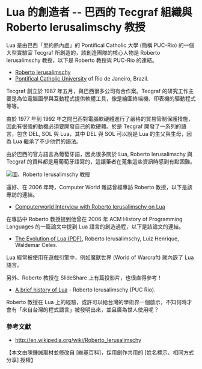 # Lua 的創造者 -- 巴西的 Tecgraf 組織與 Roberto Ierusalimschy 教授

Lua 是由巴西「里約熱內盧」的 Pontifical Catholic 大學 (簡稱 PUC-Rio) 的一個大型實驗室 Tecgraf 所創造的，該創造團隊的核心人物是 Roberto Ierusalimschy 教授，以下是 Roberto 教授與 PUC-Rio 的連結。

* [Roberto Ierusalimschy](http://www.inf.puc-rio.br/~roberto/)
* [Pontifical Catholic University](http://www.puc-rio.br/english/) of Rio de Janeiro, Brazil.

Tecgraf 創立於 1987 年五月，與巴西很多公司有合作案。Tecgraf 的研究工作主要是為位電腦圖學與互動程式提供軟體工具，像是繪圖終端機、印表機的驅動程式等等。

由於 1977 年到 1992 年之間巴西對電腦軟硬體進行了嚴格的貿易管制保護措施，因此有很強的動機必須要開發自己的軟硬體。於是 Tecgraf 開發了一系列的語言，包含 DEL, SOL 與 Lua，其中 DEL 與 SOL 可以說是 Lua 的生父與生母，因為 Lua 繼承了不少他們的語法。

由於巴西的官方語言為葡萄牙語，因此很多關於 Lua, Roberto Ierusalimschy 與 Tecgraf 的資料都是用葡萄牙語寫的，這讓筆者在蒐集這些資訊時感到有點困難。

![圖、Roberto Ierusalimschy 教授](./img/Robert_Ierusalimschy.jpg)

還好、在 2006 年時，Computer World 雜誌曾經專訪 Roberto 教授，以下是該專訪的連結。

* [Computerworld Interview with Roberto Ierusalimschy on Lua](http://www.computerworld.com.au/article/260022/a-z_programming_languages_lua/)

在專訪中 Roberto 教授提到他曾在 2006 年 ACM History of Programming Languages 的一篇論文中提到 Lua 語言的創造過程，以下是該論文的連結。

* [The Evolution of Lua (PDF)](http://www.tecgraf.puc-rio.br/~lhf/ftp/doc/hopl.pdf), Roberto Ierusalimschy, Luiz Henrique, Waldemar Celes.

Lua 經常被使用在遊戲引擎中，例如魔獸世界 (World of Warcraft) 就內嵌了 Lua 語言。

另外、Roberto 教授在 SlideShare 上有篇投影片，也很直得參考！

* [A brief history of Lua](http://www.slideshare.net/hughreynolds/origins-of-lua-roberto-ierusalimschy-puc-rio) - Roberto Ierusalimschy (PUC Rio).

Roberto 教授在 Lua 上的經驗，或許可以給台灣的學術界一個啟示，不知何時才會有「來自台灣的程式語言」被發明出來，並且廣為世人使用呢？

### 參考文獻

* <http://en.wikipedia.org/wiki/Roberto_Ierusalimschy>

【本文由陳鍾誠取材並修改自 [維基百科]，採用創作共用的 [姓名標示、相同方式分享] 授權】
